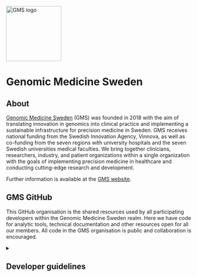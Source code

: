 <img src="https://github.com/genomic-medicine-sweden/.github/assets/64251477/a0cd0967-a161-42c7-b98d-87d1d55d0ba4" alt="GMS logo" width="150"/>

# Genomic Medicine Sweden 
## About
[Genomic Medicine Sweden](https://genomicmedicine.se/en/) (GMS) was founded in 2018 with the aim of translating innovation in genomics into clinical practice and implementing a sustainable infrastructure for precision medicine in Sweden. GMS receives national funding from the Swedish Innovation Agency, Vinnova, as well as co-funding from the seven regions with university hospitals and the seven Swedish universities medical faculties. We bring together clinicians, researchers, industry, and patient organizations within a single organization with the goals of implementing precision medicine in healthcare and conducting cutting-edge research and development.

Further information is available at the [GMS website](https://genomicmedicine.se/en/about-us/).

## GMS GitHub
This GitHub organisation is the shared resources used by all participating developers within the Genomic Medicine Sweden realm. Here we have code for analytic tools, technical documentation and other resources open for all our members. All code in the GMS organisation is public and collaboration is encouraged.

<details>
<summary><h2>Developer guidelines</h2></summary>

### Who can add new code/repos
All members of GMS are free to use the GMS GitHub organisation to add new code, technical documentaion or and other shared resources. We do ask that you as a developer adhead to the guidlines found below. If you are unsure about how to set things up, feel free to reach out to one of the [owners of the GitHub organisation](https://github.com/orgs/genomic-medicine-sweden/people?query=role%3Aowner).
  
### Creating new repositories
Since the repositories at the GMS GitHub is for all members, it is important that all new repos are created with verbose information about the intent of the repository and how the content should be used. A good reference for creating excellent technical documentation can be found in the various nf-core GitHub repositories, e.g. [Sarek](https://github.com/nf-core/sarek).

### Branch protection
New repositories should be created with branch protection at least for the main branch. This should include that all commits to the main branch goes through pull-requests, and that they require review from the Code Owners.

### Code Owners
All repositories should have a maintained [Code Owners file](https://docs.github.com/en/enterprise-server@3.10/repositories/managing-your-repositorys-settings-and-features/customizing-your-repository/about-code-owners). The Code Owners can be individuals, but a preferred way is to set up a develop team and have them all be maintainers and Code Owners of a given repo. An example of this is the [@jasen-devs team](https://github.com/orgs/genomic-medicine-sweden/teams/jasen-devs) and the [JASEN Code Owners](https://github.com/genomic-medicine-sweden/jasen/blob/master/.github/CODEOWNERS).

The developers team should be maintained to ensure that there are active developers for each GMS repository. This will ensure that it is easy to get a hold of a developer if there are questions or if there a bugs/errors which need to be adressed. 

### Versioning
All tools developed in the GMS GitHub should be versioned and regular [releases](https://docs.github.com/en/repositories/releasing-projects-on-github/managing-releases-in-a-repository) (with verbose release notes) should be created. This help users to deploy stable version of the tools.

Versioning of releases is enocuraged to follow [Semantic Versioning](https://semver.org/). 

### Action workflows
For now the GMS GitHub only have access to 2000 minutes for GitHub actions per month. Once the are used up there are no additional resources for this. Due to this we encourage developers to be considerate in which automations are set up.

One should also be aware that github actions in repositories which have no commits in the last 60 days will be deactivated. This is a feature of GitHub and there is no possibility to turn this off. A work around is to use the keep-alive action which adds a keep alive ocmmit every 59 days: https://github.com/marketplace/actions/keepalive-workflow 

### Non-used repositories
If there are repos which are no longer maintained, they should be archived. Reach out to one of the [owners of the GitHub organisation](https://github.com/orgs/genomic-medicine-sweden/people?query=role%3Aowner) if you have such a repo.

</details>
